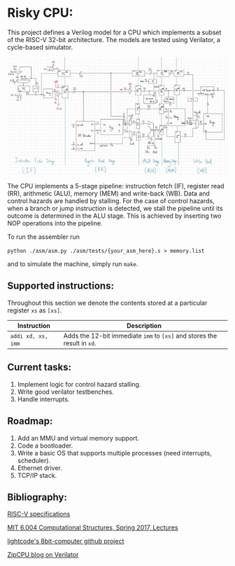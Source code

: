 # Risky CPU:

This project defines a Verilog model for a CPU which implements a subset of the RISC-V 32-bit architecture. The models are tested using Verilator, a cycle-based simulator.

<img src='./cpu_block_diagram.jpg'/>

The CPU implements a 5-stage pipeline: instruction fetch (IF), register read (RR), arithmetic (ALU), memory (MEM) and write-back (WB). Data and control hazards are handled by stalling. For the case of control hazards, when a branch or jump instruction is detected, we stall the pipeline until its outcome is determined in the ALU stage. This is achieved by inserting two NOP operations into the pipeline.

To run the assembler run

`python ./asm/asm.py ./asm/tests/{your_asm_here}.s > memory.list`

and to simulate the machine, simply run `make`.

## Supported instructions:

Throughout this section we denote the contents stored at a particular register `xs` as `[xs]`.

| Instruction       | Description |
|-------------------|-------------|
| `addi xd, xs, imm`| Adds the 12-bit immediate `imm` to `[xs]` and stores the result in `xd`. |

## Current tasks:

1. Implement logic for control hazard stalling.
2. Write good verilator testbenches.
3. Handle interrupts.

## Roadmap:

1. Add an MMU and virtual memory support.
2. Code a bootloader.
3. Write a basic OS that supports multiple processes (need interrupts, scheduler).
4. Ethernet driver.
5. TCP/IP stack.

## Bibliography:

[RISC-V specifications](https://github.com/riscv/riscv-isa-manual/releases/tag/draft-20220723-10eea63)

[MIT 6.004 Computational Structures, Spring 2017, Lectures](https://youtu.be/R0tFDXBZvKI)

[lightcode's 8bit-computer github project](https://github.com/lightcode/8bit-computer)

[ZipCPU blog on Verilator](http://zipcpu.com/blog/2017/06/21/looking-at-verilator.html)